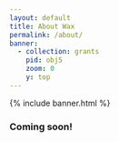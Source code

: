 ```yaml
---
layout: default
title: About Wax
permalink: /about/
banner:
  - collection: grants
    pid: obj5
    zoom: 0
    y: top
---
```

{% include banner.html %}

### Coming soon!


